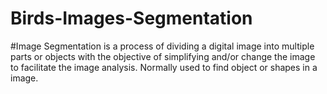 # Birds-Images-Segmentation

#Image Segmentation is a process of dividing a digital image into multiple parts or objects with the objective of simplifying and/or change the image to facilitate the image analysis. Normally used to find object or shapes in a image.
